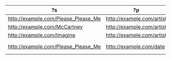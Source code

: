 | ?s                                    | ?p                          | ?o                                                    |
| ------------------------------------- | --------------------------- | ----------------------------------------------------- |
| <http://example.com/Please_Please_Me> | <http://example.com/artist> | <http://example.com/The_Beatles>                      |
| <http://example.com/McCartney>        | <http://example.com/artist> | <http://example.com/Paul_McCartney>                   |
| <http://example.com/Imagine>          | <http://example.com/artist> | <http://example.com/John_Lennon>                      |
| <http://example.com/Please_Please_Me> | <http://example.com/date>   | "1963-03-22"^^<http://www.w3.org/2001/XMLSchema#date> |